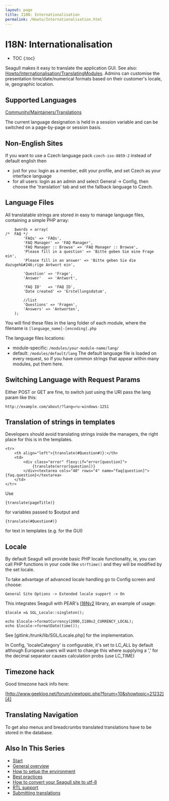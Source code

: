 ```yaml
---
layout: page
title: I18N: Internationalisation
permalink: /Howto/Internationalisation.html
---
```


<!-- Name: Howto/Internationalisation -->
<!-- Version: 17 -->
<!-- Last-Modified: 2009/03/04 10:52:18 -->
<!-- Author: demian -->
<!-- Status: Updated -->

# I18N: Internationalisation
* TOC
{:toc}

Seagull makes it easy to translate the application GUI. See also: [Howto/Internationalisation/TranslatingModules][1]. Admins can customise the presentation time/date/numerical formats based on their customer's locale, ie, geographic location.

## Supported Languages

[Community/Maintainers/Translations][2]

The current language designation is held in a session variable and can be switched on a page-by-page or session basis.

## Non-English Sites

If you want to use a Czech language pack `czech-iso-8859-2` instead of default english then

  *  just for you: login as a member, edit your profile, and set Czech as your interface language
  *  for all users: login as an admin and select General -\> Config, then choose the 'translation' tab and set the fallback language to Czech.

## Language Files
All translatable strings are stored in easy to manage language files, containing a simple PHP array:


	    $words = array(
	/*  FAQ */
	        'FAQs' => 'FAQs',
	        'FAQ Manager' => 'FAQ Manager',
	        'FAQ Manager :: Browse' => 'FAQ Manager :: Browse',
	        'Please fill in a question' => 'Bitte geben Sie eine Frage ein',
	        'Please fill in an answer' => 'Bitte geben Sie die dazugeh&#246;rige Antwort ein',
	
	        'Question' => 'Frage',
	        'Answer'   => 'Antwort',
	
	        'FAQ ID'   => 'FAQ ID',
	        'Date created' => 'Erstellungsdatum',
	
	        //list
	        'Questions' => 'Fragen',
	        'Answers' => 'Antworten',
	    );

You will find these files in the lang folder of each module, where the filename is `[language_name]-[encoding].php`

The language files locations:

  * module-specific: `/modules/your-module-name/lang/`
  * default: `/modules/default/lang`
The default language file is loaded on every request, so if you have common strings that appear within many modules, put them here.

## Switching Language with Request Params
Either POST or GET are fine, to switch just using the URI pass the lang param like this:


	http://example.com/about/?lang=ru-windows-1251

## Translation of strings in templates
Developers should avoid translating strings inside the managers, the right place for this is in the templates.

	<tr>
	    <th align="left">{translate(#Question#)}:</th>
	    <td>
	        <div class="error" flexy:if="error[question]">
	            {translate(error[question])}
	        </div><textarea cols="40" rows="4" name="faq[question]">{faq.question}</textarea>
	    </td>
	</tr>

Use 

	{translate(pageTitle)}

for variables passed to $output and


	{translate(#Question#)}

for text in templates (e.g. for the GUI)

## Locale
By default Seagull will provide basic PHP locale functionality, ie, you can call PHP functions in your code like `strftime()` and they will  be modified by the set locale.

To take advantage of advanced locale handling go to Config screen and choose:


	General Site Options -> Extended locale support -> On

This integrates Seagull with PEAR's [I18Nv2][3] library, an example of usage:

	$locale =& SGL_Locale::singleton();
	
	echo $locale->formatCurrency(2000,I18Nv2_CURRENCY_LOCAL);
	echo $locale->formatDate(time());

See [gitlink:/trunk/lib/SGL/Locale.php] for the implementation.

In Config, 'localeCategory' is configurable, it's set to LC\_ALL by default although European users will want to change this where supplying a ',' for the decimal separator causes calculation probs (use LC\_TIME)

## Timezone hack
Good timezone hack info here:

[http://www.geeklog.net/forum/viewtopic.php?forum=10&showtopic=21232][4]

## Translating Navigation
To get also menus and breadcrumbs translated translations have to be stored in the database.

## Also In This Series

 - [Start][5]
 - [General overview][6]
 - [How to setup the environment][7]
 - [Best practices][8]
 - [How to convert your Seagull site to utf-8][9]
 - [RTL support][10]
 - [Submitting translations][11]

[1]:	/Howto/Internationalisation/TranslatingModules.html
[2]:	/Community/Maintainers/Translations.html
[3]:	http://pear.php.net/package/I18Nv2/
[4]:	http://www.geeklog.net/forum/viewtopic.php?forum=10&showtopic=21232
[5]:	/Howto/Internationalisation.html
[6]:	/Howto/Internationalisation/General.html
[7]:	/Howto/Internationalisation/TechSetup.html
[8]:	/Howto/Internationalisation/TranslationBestPractices.html
[9]:	/Howto/Internationalisation/ConvertingSeagullSitesToUtf8.html
[10]:	/Howto/Internationalisation/HebrewAndRtlLanguages.html
[11]:	/Howto/Internationalisation/SubmittingTranslations.html